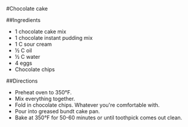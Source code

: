 #Chocolate cake

##Ingredients
- 1 chocolate cake mix
- 1 chocolate instant pudding mix
- 1 C sour cream
- &frac12; C oil
- &frac12; C water
- 4 eggs
- Chocolate chips

##Directions
- Preheat oven to 350&deg;F.
- Mix everything together. 
- Fold in chocolate chips. Whatever you're comfortable with.
- Pour into greased bundt cake pan.
- Bake at 350&deg;F for 50-60 minutes or until toothpick comes out clean.
